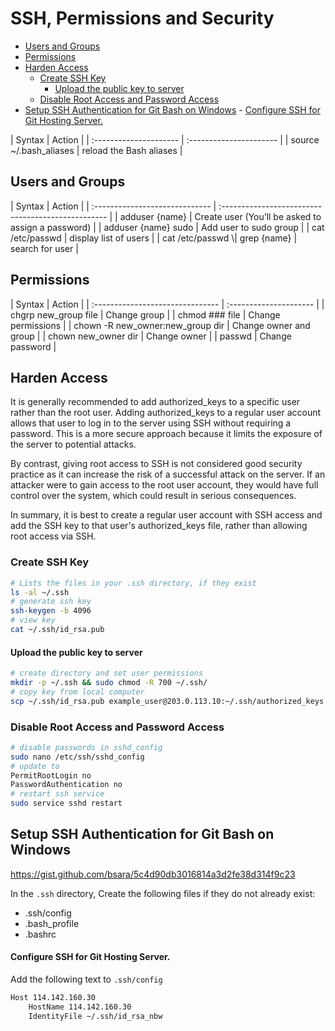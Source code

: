 # SSH, Permissions and Security

<!-- MarkdownTOC -->

- [Users and Groups](#users-and-groups)
- [Permissions](#permissions)
- [Harden Access](#harden-access)
    - [Create SSH Key](#create-ssh-key)
        - [Upload the public key to server](#upload-the-public-key-to-server)
    - [Disable Root Access and Password Access](#disable-root-access-and-password-access)
- [Setup SSH Authentication for Git Bash on Windows](#setup-ssh-authentication-for-git-bash-on-windows)
        - [Configure SSH for Git Hosting Server.](#configure-ssh-for-git-hosting-server)

<!-- /MarkdownTOC -->

<div class="code-first-col"></div>
 | Syntax                 | Action                  |
 | :--------------------- | :---------------------- |
 | source ~/.bash_aliases | reload the Bash aliases |


<a id="users-and-groups"></a>
## Users and Groups
<div class="code-first-col"></div>
 | Syntax                         | Action                                             |
 | :----------------------------- | :------------------------------------------------- |
 | adduser {name}                 | Create user (You’ll be asked to assign a password) |
 | adduser {name} sudo            | Add user to sudo group                             |
 | cat /etc/passwd                | display list of users                              |
 | cat /etc/passwd \| grep {name} | search for user                                    |

<a id="permissions"></a>
## Permissions
<div class="code-first-col"></div>
 | Syntax                           | Action                 |
 | :------------------------------- | :--------------------- |
 | chgrp new_group file             | Change group           |
 | chmod ### file                   | Change permissions     |
 | chown -R new_owner:new_group dir | Change owner and group |
 | chown new_owner dir              | Change owner           |
 | passwd                           | Change password        |


<a id="harden-access"></a>
## Harden Access

It is generally recommended to add authorized_keys to a specific user rather than the root user. Adding authorized_keys to a regular user account allows that user to log in to the server using SSH without requiring a password. This is a more secure approach because it limits the exposure of the server to potential attacks.

By contrast, giving root access to SSH is not considered good security practice as it can increase the risk of a successful attack on the server. If an attacker were to gain access to the root user account, they would have full control over the system, which could result in serious consequences.

In summary, it is best to create a regular user account with SSH access and add the SSH key to that user's authorized_keys file, rather than allowing root access via SSH.

<a id="create-ssh-key"></a>
### Create SSH Key

```bash
# Lists the files in your .ssh directory, if they exist
ls -al ~/.ssh
# generate ssh key
ssh-keygen -b 4096
# view key
cat ~/.ssh/id_rsa.pub
```

<a id="upload-the-public-key-to-server"></a>
#### Upload the public key to server

```bash
# create directory and set user permissions
mkdir -p ~/.ssh && sudo chmod -R 700 ~/.ssh/
# copy key from local computer
scp ~/.ssh/id_rsa.pub example_user@203.0.113.10:~/.ssh/authorized_keys
```
<a id="disable-root-access-and-password-access"></a>
### Disable Root Access and Password Access

```bash
# disable passwords in sshd_config
sudo nano /etc/ssh/sshd_config
# update to
PermitRootLogin no
PasswordAuthentication no
# restart ssh service
sudo service sshd restart
```

<a id="setup-ssh-authentication-for-git-bash-on-windows"></a>
## Setup SSH Authentication for Git Bash on Windows

https://gist.github.com/bsara/5c4d90db3016814a3d2fe38d314f9c23

In the `.ssh` directory, Create the following files if they do not already exist:
- .ssh/config
- .bash_profile
- .bashrc

<a id="configure-ssh-for-git-hosting-server"></a>
#### Configure SSH for Git Hosting Server.

Add the following text to `.ssh/config`

```bash
Host 114.142.160.30
    HostName 114.142.160.30
    IdentityFile ~/.ssh/id_rsa_nbw
```



